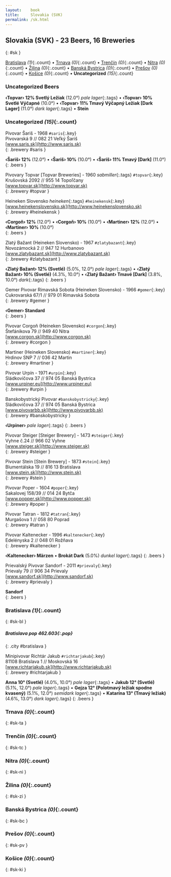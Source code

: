 ```yaml
---
layout:    book
title:     Slovakia (SVK)
permalink: /sk.html
---
```


## Slovakia (SVK) - 23 Beers, 16 Breweries
{: #sk }


[Bratislava](#sk-bl) _(1)_{:.count} • [Trnava](#sk-ta) _(0)_{:.count} • [Trenčín](#sk-tc) _(0)_{:.count} • [Nitra](#sk-ni) _(0)_{:.count} • [Žilina](#sk-zi) _(0)_{:.count} • [Banská Bystrica](#sk-bc) _(0)_{:.count} • [Prešov](#sk-pv) _(0)_{:.count} • [Košice](#sk-ki) _(0)_{:.count} • **Uncategorized** _(15)_{:.count}

### Uncategorized Beers

**‹Topvar› 12% Svetlý Ležiak** (12.0°) _pale lager_{:.tags}  • 
**‹Topvar› 10% Svetlé Výčapné** (10.0°)   • 
**‹Topvar› 11% Tmavý Výčapný Ležiak [Dark Lager]** (11.0°) _dark lager_{:.tags}  • 
**Stein**   


### Uncategorized _(15)_{:.count}


 Pivovar Šariš  - 1968   `#saris`{:.key} <br>
Pivovarská 9 // 082 21 Veľký Šariš  <br>
[www.saris.sk](http://www.saris.sk)  <br>
{: .brewery #saris }

**‹Šariš› 12%** (12.0°)   • 
**‹Šariš› 10%** (10.0°)   • 
**‹Šariš› 11% Tmavý [Dark]** (11.0°)  
{: .beers }

 Pivovary Topvar [Topvar Breweries]  - 1960  _sabmiller_{:.tags} `#topvar`{:.key} <br>
Krušovská 2092 // 955 14 Topoľčany  <br>
[www.topvar.sk](http://www.topvar.sk)  <br>
{: .brewery #topvar }


 Heineken Slovensko  _heineken_{:.tags} `#heinekensk`{:.key} <br>
[www.heinekenslovensko.sk](http://www.heinekenslovensko.sk)  <br>
{: .brewery #heinekensk }

**‹Corgoň› 12%** (12.0°)   • 
**‹Corgoň› 10%** (10.0°)   • 
**‹Martiner› 12%** (12.0°)   • 
**‹Martiner› 10%** (10.0°)  
{: .beers }

 Zlatý Bažant (Heineken Slovensko)  - 1967   `#zlatybazant`{:.key} <br>
Novozámocká 2 // 947 12 Hurbanovo  <br>
[www.zlatybazant.sk](http://www.zlatybazant.sk)  <br>
{: .brewery #zlatybazant }

**‹Zlatý Bažant› 12% (Svetlé)** (5.0%, 12.0°) _pale lager_{:.tags}  • 
**‹Zlatý Bažant› 10% (Svetlé)** (4.3%, 10.0°)   • 
**‹Zlatý Bažant› Tmavé [Dark]** (3.8%, 10.0°) _dark_{:.tags} 
{: .beers }

 Gemer Pivovar Rimavská Sobota (Heineken Slovensko)  - 1966   `#gemer`{:.key} <br>
Cukrovarská 67/1 // 979 01  Rimavská Sobota  <br>
{: .brewery #gemer }

**‹Gemer› Standard**   
{: .beers }

 Pivovar Corgoň (Heineken Slovensko)   `#corgon`{:.key} <br>
Štefánikova 79 // 949 40  Nitra  <br>
[www.corgon.sk](http://www.corgon.sk)  <br>
{: .brewery #corgon }


 Martiner (Heineken Slovensko)   `#martiner`{:.key} <br>
Hrdinov SNP 7 // 036 42 Martin  <br>
{: .brewery #martiner }


 Pivovar Urpín  - 1971   `#urpin`{:.key} <br>
Sládkovičova 37 // 974 05  Banská Bystrica  <br>
[www.urpiner.eu](http://www.urpiner.eu)  <br>
{: .brewery #urpin }


 Banskobystrický Pivovar   `#banskobystricky`{:.key} <br>
Sládkovičova 37 // 974 05  Banská Bystrica  <br>
[www.pivovarbb.sk](http://www.pivovarbb.sk)  <br>
{: .brewery #banskobystricky }

**‹Urpiner›**  _pale lager_{:.tags} 
{: .beers }

 Pivovar Steiger [Steiger Brewery]  - 1473   `#steiger`{:.key} <br>
Vyhne č.24 // 966 02  Vyhne  <br>
[www.steiger.sk](http://www.steiger.sk)  <br>
{: .brewery #steiger }


 Pivovar Stein [Stein Brewery]  - 1873   `#stein`{:.key} <br>
Blumentálska 19 // 816 13 Bratislava  <br>
[www.stein.sk](http://www.stein.sk)  <br>
{: .brewery #stein }


 Pivovar Poper  - 1604   `#poper`{:.key} <br>
Sakalovej 158/39 // 014 24 Bytča  <br>
[www.popper.sk](http://www.popper.sk)  <br>
{: .brewery #poper }


 Pivovar Tatran  - 1812   `#tatran`{:.key} <br>
Murgašova 1 // 058 80 Poprad  <br>
{: .brewery #tatran }


 Pivovar Kaltenecker  - 1996   `#kaltenecker`{:.key} <br>
Edelényska 2 // 048 01  Rožňava  <br>
{: .brewery #kaltenecker }

**‹Kaltenecker› Märzen**    • 
**Brokát Dark** (5.0%) _dunkel lager_{:.tags} 
{: .beers }

 Prievalský Pivovar Sandorf  - 2011   `#prievaly`{:.key} <br>
Prievaly 79 // 906 34  Prievaly  <br>
[www.sandorf.sk](http://www.sandorf.sk)  <br>
{: .brewery #prievaly }

**Sandorf**   
{: .beers }



### Bratislava _(1)_{:.count}
{: #sk-bl }




##### Bratislava   _pop 462.603_{:.pop}
{: .city #bratislava }



 Minipivovar Richtár Jakub   `#richtarjakub`{:.key} <br>
81108 Bratislava 1 // Moskovská 16  <br>
[www.richtarjakub.sk](http://www.richtarjakub.sk)  <br>
{: .brewery #richtarjakub }

**Anna 10° (Svetlé)** (4.0%, 10.0°) _pale lager_{:.tags}  • 
**Jakub 12° (Svetlé)** (5.1%, 12.0°) _pale lager_{:.tags}  • 
**Gejza 12° (Polotmavý ležiak spodne kvasený)** (5.1%, 12.0°) _semidark lager_{:.tags}  • 
**Katarína 13° (Tmavý ležiak)** (4.6%, 13.0°) _dark lager_{:.tags} 
{: .beers }




### Trnava _(0)_{:.count}
{: #sk-ta }







### Trenčín _(0)_{:.count}
{: #sk-tc }







### Nitra _(0)_{:.count}
{: #sk-ni }







### Žilina _(0)_{:.count}
{: #sk-zi }







### Banská Bystrica _(0)_{:.count}
{: #sk-bc }







### Prešov _(0)_{:.count}
{: #sk-pv }







### Košice _(0)_{:.count}
{: #sk-ki }






 
